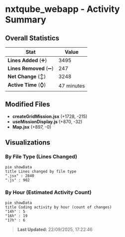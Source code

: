 # nxtqube_webapp - Activity Summary 

## Overall Statistics

| Stat                   | Value                                                             |
| ---------------------- | ----------------------------------------------------------------- |
| **Lines Added** (➕)   | 3495                                          |
| **Lines Removed** (➖) | 247                                        |
| **Net Change** (↕)    | 3248                |
| **Active Time** (⌚)   | 47 minutes |


## Modified Files
- **createGridMission.jsx** (+1728, -215)
- **useMissionDisplay.js** (+870, -32)
- **Map.jsx** (+897, -0)

## Visualizations

### By File Type (Lines Changed)

```mermaid
pie showData
title Lines changed by file type
".jsx" : 2840
".js" : 902
```

### By Hour (Estimated Activity Count)

```mermaid
pie showData
title Coding activity by hour (count of changes)
"14h" : 5
"16h" : 19
"17h" : 6
```


> **Last Updated:** 22/09/2025, 17:22:46